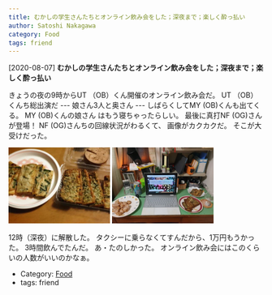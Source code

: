 ```yaml
---
title: むかしの学生さんたちとオンライン飲み会をした；深夜まで；楽しく酔っ払い
author: Satoshi Nakagawa
category: Food
tags: friend
---
```


[2020-08-07] **むかしの学生さんたちとオンライン飲み会をした；深夜まで；楽しく酔っ払い** 

 きょうの夜の9時からUT （OB）くん開催のオンライン飲み会だ。
UT （OB）くんち総出演だ ---
娘さん3人と奥さん ---
しばらくしてMY (OB)くんも出てくる。
MY (OB)くんの娘さん
はもう寝ちゃったらしい。
最後に真打NF (OG)さんが登場！
NF (OG)さんちの回線状況がわるくて、
画像がカクカクだ。
そこが大受けだった。

<a href="/pict/2020-08-07-nomikai-1.jpg"><img src="/pict/2020-08-07-nomikai-1.jpg" alt="" width="200"/></a>
<a href="/pict/2020-08-07-nomikai-2.jpg"><img src="/pict/2020-08-07-nomikai-2.jpg" alt="" width="200"/></a>

 12時（深夜）に解散した。
タクシーに乗らなくてすんだから、1万円もうかった。
3時間飲んでたんだ。
あ・たのしかった。
オンライン飲み会にはこのくらいの人数がいいのかなぁ。

- Category: [Food](https://merapano.github.io/categories.html#Food)
- tags: friend
